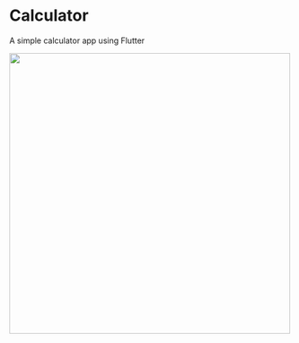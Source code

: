 # Calculator

A simple calculator app using Flutter

<img src="https://user-images.githubusercontent.com/72246606/190888393-46c94fad-79c4-475d-a679-dddca66ac9d7.png" height="500px"/>
